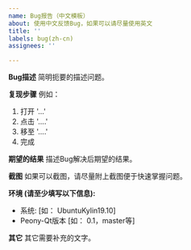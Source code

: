 ```yaml
---
name: Bug报告（中文模板）
about: 使用中文反馈Bug，如果可以请尽量使用英文
title: ''
labels: bug(zh-cn)
assignees: ''

---
```


**Bug描述**
简明扼要的描述问题。

**复现步骤**
例如：
1. 打开 '...'
2. 点击 '....'
3. 移至 '....'
4. 完成

**期望的结果**
描述Bug解决后期望的结果。

**截图**
如果可以截图，请尽量附上截图便于快速掌握问题。

**环境 (请至少填写以下信息):**
 - 系统: [如： UbuntuKylin19.10]
 - Peony-Qt版本 [如： 0.1，master等]

**其它**
其它需要补充的文字。
